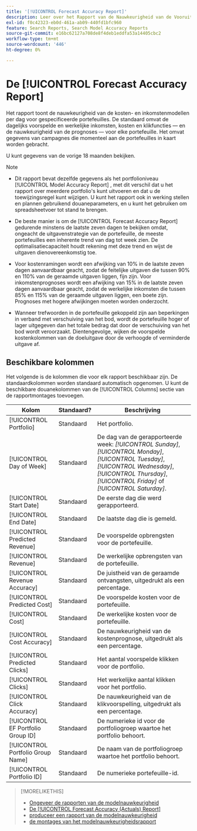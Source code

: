 ```yaml
---
title: '[!UICONTROL Forecast Accuracy Report]'
description: Leer over het Rapport van de Nauwkeurigheid van de Vooruitzichten, met inbegrip van de gegevenskolommen.
exl-id: f0c42323-eb0d-461a-ab09-440fd1bfc960
feature: Search Reports, Search Model Accuracy Reports
source-git-commit: e16bc62127a708de8f4deb1eddfa53a14405cbc2
workflow-type: tm+mt
source-wordcount: '446'
ht-degree: 0%

---
```


# De [!UICONTROL Forecast Accuracy Report]

Het rapport toont de nauwkeurigheid van de kosten- en inkomstenmodellen per dag voor gespecificeerde portefeuilles. De standaard omvat de dagelijks voorspelde en werkelijke inkomsten, kosten en klikfuncties — en de nauwkeurigheid van de prognoses — voor elke portefeuille. Het omvat gegevens van campagnes die momenteel aan de portefeuilles in kaart worden gebracht.

U kunt gegevens van de vorige 18 maanden bekijken.

>[!NOTE]
>
>* Dit rapport bevat dezelfde gegevens als het portfolioniveau [!UICONTROL Model Accuracy Report] , met dit verschil dat u het rapport over meerdere portfolio&#39;s kunt uitvoeren en dat u de toewijzingsregel kunt wijzigen. U kunt het rapport ook in werking stellen en plannen gebruikend douaneparameters, en u kunt het gebruiken om spreadsheetvoer tot stand te brengen.
>
>* De beste manier is om de [!UICONTROL Forecast Accuracy Report] gedurende minstens de laatste zeven dagen te bekijken omdat, ongeacht de uitgavenstrategie van de portefeuille, de meeste portefeuilles een inherente trend van dag tot week zien. De optimalisatiecapaciteit houdt rekening met deze trend en wijst de uitgaven dienovereenkomstig toe.
>
>* Voor kostenramingen wordt een afwijking van 10% in de laatste zeven dagen aanvaardbaar geacht, zodat de feitelijke uitgaven die tussen 90% en 110% van de geraamde uitgaven liggen, fijn zijn. Voor inkomstenprognoses wordt een afwijking van 15% in de laatste zeven dagen aanvaardbaar geacht, zodat de werkelijke inkomsten die tussen 85% en 115% van de geraamde uitgaven liggen, een boete zijn. Prognoses met hogere afwijkingen moeten worden onderzocht.
>
>* Wanneer trefwoorden in de portefeuille gekoppeld zijn aan beperkingen in verband met verschuiving van het bod, wordt de portefeuille hoger of lager uitgegeven dan het totale bedrag dat door de verschuiving van het bod wordt veroorzaakt. Dientengevolge, wijken de voorspelde kostenkolommen van de doeluitgave door de verhoogde of verminderde uitgave af.

## Beschikbare kolommen

Het volgende is de kolommen die voor elk rapport beschikbaar zijn. De standaardkolommen worden standaard automatisch opgenomen. U kunt de beschikbare douanekolommen van de [!UICONTROL Columns] sectie van de rapportmontages toevoegen.

| Kolom | Standaard? | Beschrijving |
|----|----|----|
| [!UICONTROL Portfolio] | Standaard | Het portfolio. |
| [!UICONTROL Day of Week] | Standaard | De dag van de gerapporteerde week: <i>[!UICONTROL Sunday]</i>, <i>[!UICONTROL Monday]</i>, <i>[!UICONTROL Tuesday]</i>, <i>[!UICONTROL Wednesday]</i>, <i>[!UICONTROL Thursday]</i>, <i>[!UICONTROL Friday]</i> of <i>[!UICONTROL Saturday]</i>. |
| [!UICONTROL Start Date] | Standaard | De eerste dag die werd gerapporteerd. |
| [!UICONTROL End Date] | Standaard | De laatste dag die is gemeld. |
| [!UICONTROL Predicted Revenue] | Standaard | De voorspelde opbrengsten voor de portefeuille. |
| [!UICONTROL Revenue] | Standaard | De werkelijke opbrengsten van de portefeuille. |
| [!UICONTROL Revenue Accuracy] | Standaard | De juistheid van de geraamde ontvangsten, uitgedrukt als een percentage. |
| [!UICONTROL Predicted Cost] | Standaard | De voorspelde kosten voor de portefeuille. |
| [!UICONTROL Cost] | Standaard | De werkelijke kosten voor de portefeuille. |
| [!UICONTROL Cost Accuracy] | Standaard | De nauwkeurigheid van de kostenprognose, uitgedrukt als een percentage. |
| [!UICONTROL Predicted Clicks] | Standaard | Het aantal voorspelde klikken voor de portfolio. |
| [!UICONTROL Clicks] | Standaard | Het werkelijke aantal klikken voor het portfolio. |
| [!UICONTROL Click Accuracy] | Standaard | De nauwkeurigheid van de klikvoorspelling, uitgedrukt als een percentage. |
| [!UICONTROL EF Portfolio Group ID] | Standaard | De numerieke id voor de portfoliogroep waartoe het portfolio behoort. |
| [!UICONTROL Portfolio Group Name] | Standaard | De naam van de portfoliogroep waartoe het portfolio behoort. |
| [!UICONTROL Portfolio ID] | Standaard | De numerieke portefeuille-id. |

>[!MORELIKETHIS]
>
>* [ Ongeveer de rapporten van de modelnauwkeurigheid ](/help/search-social-commerce/reports/management/model-accuracy/model-accuracy-report-about.md)
>* [ De [!UICONTROL Forecast Accuracy (Actuals) Report]](forecast-accuracy-actuals-report.md)
>* [ produceer een rapport van de modelnauwkeurigheid ](model-accuracy-report-generate.md)
>* [ de montages van het modelnauwkeurigheidsrapport ](/help/search-social-commerce/reports/management/model-accuracy/model-accuracy-report-settings.md)
